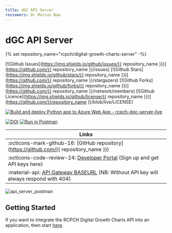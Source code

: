 ```yaml
---
title: dGC API Server
reviewers: Dr Marcus Baw
---
```


# dGC API Server

{% set repository_name="rcpch/digital-growth-charts-server" -%}

[![Github Issues](https://img.shields.io/github/issues/{{ repository_name }})](https://github.com/{{ repository_name }}/issues)
[![Github Stars](https://img.shields.io/github/stars/{{ repository_name }})](https://github.com/{{ repository_name }}/stargazers)
[![Github Forks](https://img.shields.io/github/forks/{{ repository_name }})](https://github.com/{{ repository_name }}/network/members)
[![Github Licence](https://img.shields.io/github/license/{{ repository_name }})](https://github.com/{{repository_name }}/blob/live/LICENSE)

[![Build and deploy Python app to Azure Web App - rcpch-dgc-server-live](https://github.com/rcpch/digital-growth-charts-server/actions/workflows/live-deploy-to-server-on-release.yml/badge.svg)](https://github.com/rcpch/digital-growth-charts-server/actions/workflows/live-deploy-to-server-on-release.yml)

[![DOI](https://zenodo.org/badge/261587883.svg)](https://zenodo.org/badge/latestdoi/261587883)
[![Run in Postman](https://run.pstmn.io/button.svg)](https://god.gw.postman.com/run-collection/202702-d1daf1c6-3a4c-469d-be2a-e2fcf3d84090?action=collection%2Ffork&collection-url=entityId%3D202702-d1daf1c6-3a4c-469d-be2a-e2fcf3d84090%26entityType%3Dcollection%26workspaceId%3Dd868b72e-0677-4b67-9283-112363b1f5ac#?env%5BLIVE%20api.rcpch.ac.uk%5D=W3sia2V5IjoiYmFzZVVybCIsInZhbHVlIjoiaHR0cHM6Ly9hcGkucmNwY2guYWMudWsvZ3Jvd3RoL3YxIiwiZW5hYmxlZCI6dHJ1ZSwidHlwZSI6ImRlZmF1bHQiLCJzZXNzaW9uVmFsdWUiOiJodHRwczovL2FwaS5yY3BjaC5hYy51ay9ncm93dGgvdjEiLCJzZXNzaW9uSW5kZXgiOjB9LHsia2V5IjoiYXBpS2V5IiwidmFsdWUiOiJJTlNFUlRfWU9VUl9BUElfS0VZX0hFUkUiLCJlbmFibGVkIjp0cnVlLCJ0eXBlIjoic2VjcmV0Iiwic2Vzc2lvblZhbHVlIjoiSU5TRVJUX1lPVVJfQVBJX0tFWV9IRVJFIiwic2Vzc2lvbkluZGV4IjoxfV0=)

| Links |
| --- |
| :octicons-mark-github-16: [GitHub repository](https://github.com/{{ repository_name }})|
| :octicons-code-review-24: [Developer Portal](https://dev.rcpch.ac.uk) (Sign up and get API keys here) |
| :material-api: [API Gateway BASEURL](https://api.rcpch.ac.uk) (NB: Without API key will always respond with 404) |

![api_server_postman](../_assets/_images/api_server_postman.png)

## Getting Started

If you want to integrate the RCPCH Digital Growth Charts API into an application, then start [here](../integrator/getting-started.md).
